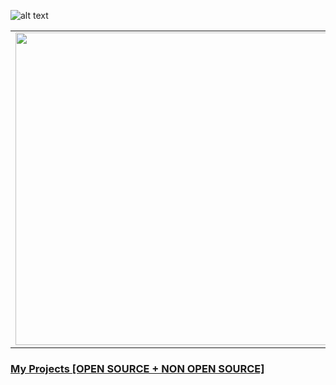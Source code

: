 ![alt text](https://res.cloudinary.com/dnv3ztqf1/image/upload/v1595618351/for%20github%20profile/Aakash_yadav_ohc5dg.gif)

<table>
<tr>
<td><img src="https://github-readme-stats.vercel.app/api?username=AakashCode12&show_icons=true" width="500"></td>
<td>

### Hi there 👋)

🔭 I’m currently working on a CMS with ML in DJANGO.<br>
🌱 I’m currently Learning Android Development & Django Framework.<br>

[Skill Set](https://aakash-yadav-portfolio.web.app/#skillset) 

<table>
<tr>
<td>
<a href="https://www.hackerrank.com/AakashCode12" target="_blank" title="Redirect to homepage">
<img height="32px" width="32px"
src="https://res.cloudinary.com/dnv3ztqf1/image/upload/v1599229238/for%20github%20profile/hackerrank.svg" /></a>
</td>
<td>
<a href="https://twitter.com/Aakashv0007" target="_blank" title="Redirect to homepage">
<img
src="https://res.cloudinary.com/dnv3ztqf1/image/upload/v1599229044/for%20github%20profile/twitter%27.png" /></a>
</td>
<td>
<a href="https://www.linkedin.com/in/aakash-yadav-a30627190/" target="_blank"
title="Redirect to homepage">
<img
src="https://res.cloudinary.com/dnv3ztqf1/image/upload/v1599229120/for%20github%20profile/linkedin.png" /></a>
</td>
<td>
<a href="https://www.instagram.com/aakash_igram/" target="_blank" title="Redirect to homepage">
<img
src="https://res.cloudinary.com/dnv3ztqf1/image/upload/c_scale,h_29/v1599228946/for%20github%20profile/instagram-sketched_tv68dv.png" /></a>
</td>
  <td>
<a href="https://dev.to/aakashcode12">
  <img src="https://res.cloudinary.com/dnv3ztqf1/image/upload/v1611674514/for%20github%20profile/icons8-dev_zmqbwy.svg" height="30" width="30">
</a></td>
</tr>
</table>

</td>

</tr>
</table>


### [My Projects [OPEN SOURCE + NON OPEN SOURCE]](https://aakashcode12.github.io/My-Portfolio/Projects.html)
<!--
**AakashCode12/AakashCode12** is a ✨ _special_ ✨ repository because its `README.md` (this file) appears on your GitHub profile.

Here are some ideas to get you started:

- 🔭 I’m currently working on ...
- 🌱 I’m currently learning ...
- 👯 I’m looking to collaborate on ...
- 🤔 I’m looking for help with ...
- 💬 Ask me about ...
- 📫 How to reach me: ...
- 😄 Pronouns: ...
- ⚡ Fun fact: ...
-->
